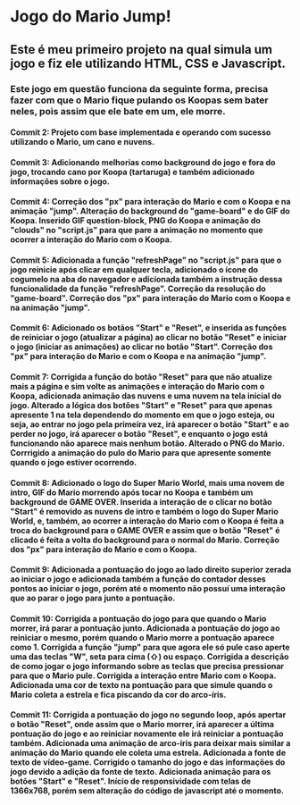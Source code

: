 # Jogo do Mario Jump!

## Este é meu primeiro projeto na qual simula um jogo e fiz ele utilizando HTML, CSS e Javascript.

### Este jogo em questão funciona da seguinte forma, precisa fazer com que o Mario fique pulando os Koopas sem bater neles, pois assim que ele bate em um, ele morre.

#### Commit 2: Projeto com base implementada e operando com sucesso utilizando o Mario, um cano e nuvens.

#### Commit 3: Adicionando melhorias como background do jogo e fora do jogo, trocando cano por Koopa (tartaruga) e também adicionado informações sobre o jogo.

#### Commit 4: Correção dos "px" para interação do Mario e com o Koopa e na animação "jump". Alteração do background do "game-board" e do GIF do Koopa. Inserido GIF question-block, PNG do Koopa e animação do "clouds" no "script.js" para que pare a animação no momento que ocorrer a interação do Mario com o Koopa.

#### Commit 5: Adicionada a função "refreshPage" no "script.js" para que o jogo reinicie após clicar em qualquer tecla, adicionado o ícone do cogumelo na aba do navegador e adicionada também a instrução dessa funcionalidade da função "refreshPage". Correção da resolução do "game-board". Correção dos "px" para interação do Mario com o Koopa e na animação "jump".

#### Commit 6: Adicionado os botãos "Start" e "Reset", e inserida as funções de reiniciar o jogo (atualizar a página) ao clicar no botão "Reset" e iniciar o jogo (iniciar as animações) ao clicar no botão "Start". Correção dos "px" para interação do Mario e com o Koopa e na animação "jump".

#### Commit 7: Corrigida a função do botão "Reset" para que não atualize mais a página e sim volte as animações e interação do Mario com o Koopa, adicionada animação das nuvens e uma nuvem na tela inicial do jogo. Alterado a lógica dos botões "Start" e "Reset" para que apenas apresente 1 na tela dependendo do momento em que o jogo esteja, ou seja, ao entrar no jogo pela primeira vez, irá aparecer o botão "Start" e ao perder no jogo, irá aparecer o botão "Reset", e enquanto o jogo está funcionando não aparece mais nenhum botão. Alterado o PNG do Mario. Corrrigido a animação do pulo do Mario para que apresente somente quando o jogo estiver ocorrendo.

#### Commit 8: Adicionado o logo do Super Mario World, mais uma novem de intro, GIF do Mario morrendo após tocar no Koopa e também um background de GAME OVER. Inserida a interação de o clicar no botão "Start" é removido as nuvens de intro e também o logo do Super Mario World, e, também, ao ocorrer a interação do Mario com o Koopa é feita a troca do background para o GAME OVER e assim que o botão "Reset" é clicado é feita a volta do background para o normal do Mario. Correção dos "px" para interação do Mario e com o Koopa.

#### Commit 9: Adicionada a pontuação do jogo ao lado direito superior zerada ao iniciar o jogo e adicionada também a função do contador desses pontos ao iniciar o jogo, porém até o momento não possuí uma interação que ao parar o jogo para junto a pontuação.

#### Commit 10: Corrigida a pontuação do jogo para que quando o Mario morrer, irá parar a pontuação junto. Adicionada a pontuação do jogo ao reiniciar o mesmo, porém quando o Mario morre a pontuação aparece como 1. Corrigida a função "jump" para que agora ele só pule caso aperte uma das teclas "W", seta para cima (⇧) ou espaço. Corrigida a descrição de como jogar o jogo informando sobre as teclas que precisa pressionar para que o Mario pule. Corrigida a interação entre Mario com o Koopa. Adicionada uma cor de texto na pontuação para que simule quando o Mario coleta a estrela e fica piscando da cor do arco-íris.

#### Commit 11: Corrigida a pontuação do jogo no segundo loop, após apertar o botão "Reset", onde assim que o Mario morrer, irá aparecer a última pontuação do jogo e ao reiniciar novamente ele irá reiniciar a pontuação também. Adicionada uma animação de arco-íris para deixar mais similar a animação do Mario quando ele coleta uma estrela. Adicionada a fonte de texto de vídeo-game. Corrigido o tamanho do jogo e das informações do jogo devido a adição da fonte de texto. Adicionada animação para os botões "Start" e "Reset". Início de responsividade com telas de 1366x768, porém sem alteração do código de javascript até o momento.